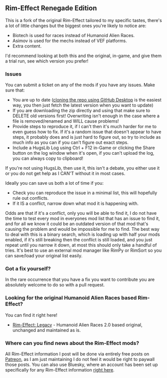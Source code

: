 ## Rim-Effect Renegade Edition
This is a fork of the original Rim-Effect tailored to my specific tastes, there's a lot of little changes but the biggest ones you're likely to notice are:
- Biotech is used for races instead of Humanoid Alien Races.
- Asimov is used for the mechs instead of VEF platforms.
- Extra content.

I'd recommend looking at both this and the original, in-game, and give them a trial run, see which version you prefer!

### Issues
You can submit a ticket on any of the mods if you have any issues. Make sure that:
- You are up to date ([cloning the repo using GitHub Desktop](https://docs.github.com/en/desktop/adding-and-cloning-repositories/cloning-and-forking-repositories-from-github-desktop) is the easiest way, you then just fetch the latest version when you want to update)
- If you are downloading the zip directly and using that make sure to DELETE old versions first! Overwriting isn't enough in the case where a file is removed/renamed and WILL cause problems!
- Provide steps to reproduce it, if I can't then it's much harder for me to even guess how to fix. If it's a random issue that doesn't appear to have steps, it probably does and is just hard to figure out, so try to include as much info as you can if you can't figure out exact steps.
- Include a HugsLib Log using Ctrl + F12 in-Game or clicking the Share button on the log window when it's open, if you can't upload the log, you can always copy to clipboard!

If you're not using HugsLib, then use it, this isn't a debate, you either use it or you do not get help as I CAN'T without it in most cases.

Ideally you can save us both a lot of time if you:
- Check you can reproduce the issue in a minimal list, this will hopefully rule out conflicts.
- If it IS a conflict, narrow down what mod it is happening with.

Odds are that if it's a conflict, only you will be able to find it, I do not have the time to test every mod in everyones mod list that has an issue to find it, and for all we know it could be an outdated version of that mod that's causing the problem and would be impossible for me to find. The best way to deal with this is a binary search, which is loading up with half your mods enabled, if it's still breaking then the conflict is still loaded, and you just repeat until you narrow it down, at most this should only take a handful of tries. It's best to use an external mod manager like RimPy or RimSort so you can save/load your original list easily.

### Got a fix yourself?
In the rare occurrence that you have a fix you want to contribute you are absolutely welcome to do so with a pull request.

### Looking for the original Humanoid Alien Races based Rim-Effect?
You can find it right here!
- [Rim-Effect: Legacy](https://github.com/Rim-Effect-Legacy) - Humanoid Alien Races 2.0 based original, unchanged and maintained as is.

### Where can you find news about the Rim-Effect mods?
All Rim-Effect information I post will be done via entirely free posts on [Patreon](https://www.patreon.com/neronix17), as I am just maintaining I do not feel it would be right to paywall those posts. You can also use Bluesky, where an account has been set up specifically for any Rim-Effect information [right here](https://bsky.app/profile/rimeffect.bsky.social).
